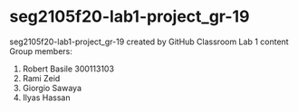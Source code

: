# seg2105f20-lab1-project_gr-19
seg2105f20-lab1-project_gr-19 created by GitHub Classroom
Lab 1 content
Group members:  
1. Robert Basile 300113103
2. Rami Zeid
3. Giorgio Sawaya 
4. Ilyas Hassan
